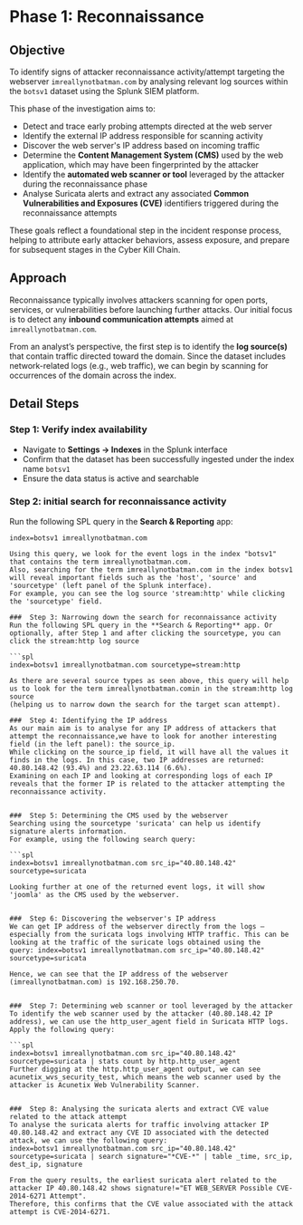 # Phase 1: Reconnaissance

##  Objective
To identify signs of attacker reconnaissance activity/attempt targeting the webserver `imreallynotbatman.com` by analysing relevant log sources within the `botsv1` dataset using the Splunk SIEM platform.

This phase of the investigation aims to:
- Detect and trace early probing attempts directed at the web server
- Identify the external IP address responsible for scanning activity
- Discover the web server's IP address based on incoming traffic
- Determine the **Content Management System (CMS)** used by the web application, which may have been fingerprinted by the attacker
- Identify the **automated web scanner or tool** leveraged by the attacker during the reconnaissance phase
- Analyse Suricata alerts and extract any associated **Common Vulnerabilities and Exposures (CVE)** identifiers triggered during the reconnaissance attempts

These goals reflect a foundational step in the incident response process, helping to attribute early attacker behaviors, assess exposure, and prepare for subsequent stages in the Cyber Kill Chain.


##  Approach
Reconnaissance typically involves attackers scanning for open ports, services, or vulnerabilities before launching further attacks. 
Our initial focus is to detect any **inbound communication attempts** aimed at `imreallynotbatman.com`.

From an analyst’s perspective, the first step is to identify the **log source(s)** that contain traffic directed toward the domain. 
Since the dataset includes network-related logs (e.g., web traffic), we can begin by scanning for occurrences of the domain across the index.


## Detail Steps

###   Step 1: Verify index availability
- Navigate to **Settings → Indexes** in the Splunk interface
- Confirm that the dataset has been successfully ingested under the index name `botsv1`
- Ensure the data status is active and searchable

###   Step 2: initial search for reconnaissance activity
Run the following SPL query in the **Search & Reporting** app:

```spl
index=botsv1 imreallynotbatman.com

Using this query, we look for the event logs in the index "botsv1" that contains the term imreallynotbatman.com.
Also, searching for the term imreallynotbatman.com in the index botsv1 will reveal important fields such as the 'host', 'source' and 'sourcetype' (left panel of the Splunk interface).
For example, you can see the log source 'stream:http' while clicking the 'sourcetype' field.

###  Step 3: Narrowing down the search for reconnaissance activity
Run the following SPL query in the **Search & Reporting** app. Or optionally, after Step 1 and after clicking the sourcetype, you can click the stream:http log source

```spl
index=botsv1 imreallynotbatman.com sourcetype=stream:http

As there are several source types as seen above, this query will help us to look for the term imreallynotbatman.comin in the stream:http log source 
(helping us to narrow down the search for the target scan attempt). 

###  Step 4: Identifying the IP address
As our main aim is to analyse for any IP address of attackers that attempt the reconnaissance,we have to look for another interesting field (in the left panel): the source_ip. 
While clicking on the source_ip field, it will have all the values it finds in the logs. In this case, two IP addresses are returned: 40.80.148.42 (93.4%) and 23.22.63.114 (6.6%).
Examining on each IP and looking at corresponding logs of each IP reveals that the former IP is related to the attacker attempting the reconnaissance activity. 

 
###  Step 5: Determining the CMS used by the webserver
Searching using the sourcetype 'suricata' can help us identify signature alerts information.
For example, using the following search query:

```spl
index=botsv1 imreallynotbatman.com src_ip="40.80.148.42" sourcetype=suricata 

Looking further at one of the returned event logs, it will show 'joomla' as the CMS used by the webserver. 


###  Step 6: Discovering the webserver's IP address
We can get IP address of the webserver directly from the logs — especially from the suricata logs involving HTTP traffic. This can be looking at the traffic of the suricate logs obtained using the 
query: index=botsv1 imreallynotbatman.com src_ip="40.80.148.42" sourcetype=suricata

Hence, we can see that the IP address of the webserver (imreallynotbatman.com) is 192.168.250.70.
 
 
###  Step 7: Determining web scanner or tool leveraged by the attacker
To identify the web scanner used by the attacker (40.80.148.42 IP address), we can use the http_user_agent field in Suricata HTTP logs. Apply the following query:

```spl
index=botsv1 imreallynotbatman.com src_ip="40.80.148.42" sourcetype=suricata | stats count by http.http_user_agent
Further digging at the http.http_user_agent output, we can see acunetix_wvs_security_test, which means the web scanner used by the attacker is Acunetix Web Vulnerability Scanner. 


###  Step 8: Analysing the suricata alerts and extract CVE value related to the attack attempt
To analyse the suricata alerts for traffic involving attacker IP 40.80.148.42 and extract any CVE ID associated with the detected attack, we can use the following query:
index=botsv1 imreallynotbatman.com src_ip="40.80.148.42" sourcetype=suricata | search signature="*CVE-*" | table _time, src_ip, dest_ip, signature

From the query results, the earliest suricata alert related to the attacker IP 40.80.148.42 shows signature!="ET WEB_SERVER Possible CVE-2014-6271 Attempt". 
Therefore, this confirms that the CVE value associated with the attack attempt is CVE-2014-6271. 

